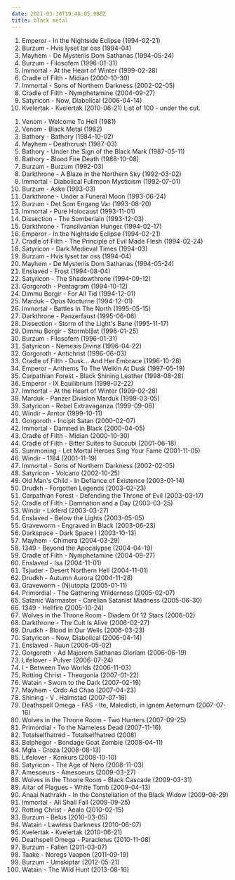```yaml
---
date: 2021-03-30T19:48:05.088Z
title: black metal
---
```

1. Emperor - In the Nightside Eclipse (1994-02-21)
2. Burzum - Hvis lyset tar oss (1994-04)
3. Mayhem - De Mysteriis Dom Sathanas (1994-05-24)
4. Burzum - Filosofem (1996-01-31)
5. Immortal - At the Heart of Winter (1999-02-28)
6. Cradle of Filth - Midian (2000-10-30)
7. Immortal - Sons of Northern Darkness (2002-02-05)
8. Cradle of Filth - Nymphetamine (2004-09-27)
9. Satyricon - Now, Diabolical (2006-04-14)
10. Kvelertak - Kvelertak (2010-06-21)
List of 100 - under the cut.
<!-- more -->
1. Venom - Welcome To Hell (1981)
2. Venom - Black Metal (1982)
3. Bathory - Bathory (1984-10-02)
4. Mayhem - Deathcrush (1987-03)
5. Bathory - Under the Sign of the Black Mark (1987-05-11)
6. Bathory - Blood Fire Death (1988-10-08)
7. Burzum - Burzum (1992-03)
8. Darkthrone - A Blaze in the Northern Sky (1992-03-02)
9. Immortal - Diabolical Fullmoon Mysticism (1992-07-01)
10. Burzum - Aske (1993-03)
11. Darkthrone - Under a Funeral Moon (1993-06-24)
12. Burzum - Det Som Engang Var (1993-08-20)
13. Immortal - Pure Holocaust (1993-11-01)
14. Dissection - The Somberlain (1993-12-03)
15. Darkthrone - Transilvanian Hunger (1994-02-17)
16. Emperor - In the Nightside Eclipse (1994-02-21)
17. Cradle of Filth - The Principle of Evil Made Flesh (1994-02-24)
18. Satyricon - Dark Medieval Times (1994-03)
19. Burzum - Hvis lyset tar oss (1994-04)
20. Mayhem - De Mysteriis Dom Sathanas (1994-05-24)
21. Enslaved - Frost (1994-08-04)
22. Satyricon - The Shadowthrone (1994-09-12)
23. Gorgoroth - Pentagram (1994-10-12)
24. Dimmu Borgir - For All Tid (1994-12-01)
25. Marduk - Opus Nocturne (1994-12-01)
26. Immortal - Battles In The North (1995-05-15)
27. Darkthrone - Panzerfaust (1995-06-06)
28. Dissection - Storm of the Light's Bane (1995-11-17)
29. Dimmu Borgir - Stormblåst (1996-01-25)
30. Burzum - Filosofem (1996-01-31)
31. Satyricon - Nemesis Divina (1996-04-22)
32. Gorgoroth - Antichrist (1996-06-03)
33. Cradle of Filth - Dusk... And Her Embrace (1996-10-28)
34. Emperor - Anthems To The Welkin At Dusk (1997-05-19)
35. Carpathian Forest - Black Shining Leather (1998-08-28)
36. Emperor - IX Equilibrium (1999-02-22)
37. Immortal - At the Heart of Winter (1999-02-28)
38. Marduk - Panzer Division Marduk (1999-03-05)
39. Satyricon - Rebel Extravaganza (1999-09-06)
40. Windir - Arntor (1999-10-11)
41. Gorgoroth - Incipit Satan (2000-02-07)
42. Immortal - Damned in Black (2000-04-05)
43. Cradle of Filth - Midian (2000-10-30)
44. Cradle of Filth - Bitter Suites to Succubi (2001-06-18)
45. Summoning - Let Mortal Heroes Sing Your Fame (2001-11-05)
46. Windir - 1184 (2001-11-19)
47. Immortal - Sons of Northern Darkness (2002-02-05)
48. Satyricon - Volcano (2002-10-25)
49. Old Man's Child - In Defiance of Existence (2003-01-14)
50. Drudkh - Forgotten Legends (2003-02-23)
51. Carpathian Forest - Defending the Throne of Evil (2003-03-17)
52. Cradle of Filth - Damnation and a Day (2003-03-25)
53. Windir - Likferd (2003-03-27)
54. Enslaved - Below the Lights (2003-05-05)
55. Graveworm - Engraved in Black (2003-06-23)
56. Darkspace - Dark Space I (2003-10-13)
57. Mayhem - Chimera (2004-03-29)
58. 1349 - Beyond the Apocalypse (2004-04-19)
59. Cradle of Filth - Nymphetamine (2004-09-27)
60. Enslaved - Isa (2004-11-01)
61. Tsjuder - Desert Northern Hell (2004-11-01)
62. Drudkh - Autumn Aurora (2004-11-28)
63. Graveworm - (N)utopia (2005-01-11)
64. Primordial - The Gathering Wilderness (2005-02-07)
65. Satanic Warmaster - Carelian Satanist Madness (2005-06-30)
66. 1349 - Hellfire (2005-10-24)
67. Wolves in the Throne Room - Diadem Of 12 Stars (2006-02)
68. Darkthrone - The Cult Is Alive (2006-02-27)
69. Drudkh - Blood in Our Wells (2006-03-23)
70. Satyricon - Now, Diabolical (2006-04-14)
71. Enslaved - Ruun (2006-05-02)
72. Gorgoroth - Ad Majorem Sathanas Gloriam (2006-06-19)
73. Lifelover - Pulver (2006-07-24)
74. I - Between Two Worlds (2006-11-03)
75. Rotting Christ - Theogonia (2007-01-22)
76. Watain - Sworn to the Dark (2007-02-19)
77. Mayhem - Ordo Ad Chao (2007-04-23)
78. Shining - V . Halmstad (2007-07-16)
79. Deathspell Omega - FAS - Ite, Maledicti, in ignem Aeternum (2007-07-16)
80. Wolves in the Throne Room - Two Hunters (2007-09-25)
81. Primordial - To the Nameless Dead (2007-11-16)
82. Totalselfhatred - Totalselfhatred (2008)
83. Belphegor - Bondage Goat Zombie (2008-04-11)
84. Mgła - Groza (2008-08-13)
85. Lifelover - Konkurs (2008-10-10)
86. Satyricon - The Age of Nero (2008-11-03)
87. Amesoeurs - Amesoeurs (2009-03-27)
88. Wolves in the Throne Room - Black Cascade (2009-03-31)
89. Altar of Plagues - White Tomb (2009-04-13)
90. Anaal Nathrakh - In the Constellation of the Black Widow (2009-06-29)
91. Immortal - All Shall Fall (2009-09-25)
92. Rotting Christ - Aealo (2010-02-15)
93. Burzum - Belus (2010-03-05)
94. Watain - Lawless Darkness (2010-06-07)
95. Kvelertak - Kvelertak (2010-06-21)
96. Deathspell Omega - Paracletus (2010-11-08)
97. Burzum - Fallen (2011-03-07)
98. Taake - Noregs Vaapen (2011-09-19)
99. Burzum - Umskiptar (2012-05-21)
100. Watain - The Wild Hunt (2013-08-16)
